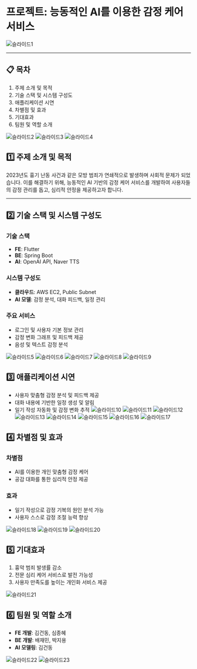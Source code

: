 # 프로젝트: 능동적인 AI를 이용한 감정 케어 서비스
![슬라이드1](https://github.com/user-attachments/assets/d312401d-40b6-489e-a111-e6f1eb2aecac)

---

## 📋 목차

1. 주제 소개 및 목적
2. 기술 스택 및 시스템 구성도
3. 애플리케이션 시연
4. 차별점 및 효과
5. 기대효과
6. 팀원 및 역할 소개

![슬라이드2](https://github.com/user-attachments/assets/faecfc51-44e8-4c26-b495-1e821ca6653e)
![슬라이드3](https://github.com/user-attachments/assets/396496e4-08e7-4624-9405-fbb00d939cb7)
![슬라이드4](https://github.com/user-attachments/assets/5cb4ae2f-de35-41c5-9f90-ec4b7a72e8b9)

## 1️⃣ 주제 소개 및 목적

2023년도 흉기 난동 사건과 같은 모방 범죄가 연쇄적으로 발생하며 사회적 문제가 되었습니다. 이를 해결하기 위해, 
능동적인 AI 기반의 감정 케어 서비스를 개발하여 사용자들의 감정 관리를 돕고, 심리적 안정을 제공하고자 합니다.

---

## 2️⃣ 기술 스택 및 시스템 구성도

### 기술 스택
- **FE**: Flutter
- **BE**: Spring Boot
- **AI**: OpenAI API, Naver TTS

### 시스템 구성도
- **클라우드**: AWS EC2, Public Subnet
- **AI 모델**: 감정 분석, 대화 피드백, 일정 관리

### 주요 서비스
- 로그인 및 사용자 기본 정보 관리
- 감정 변화 그래프 및 피드백 제공
- 음성 및 텍스트 감정 분석

![슬라이드5](https://github.com/user-attachments/assets/e702ec90-fb36-42dc-921e-fbaa5e7425dc)
![슬라이드6](https://github.com/user-attachments/assets/db57de5c-dace-4014-a703-962ec998213f)
![슬라이드7](https://github.com/user-attachments/assets/59432682-965a-4202-8800-5f8df7c6b80b)
![슬라이드8](https://github.com/user-attachments/assets/799b44d1-7a4b-479f-b839-3036ea98d364)
![슬라이드9](https://github.com/user-attachments/assets/1550d3e9-fd18-4ab8-8959-1cf7a9f5534e)


## 3️⃣ 애플리케이션 시연

- 사용자 맞춤형 감정 분석 및 피드백 제공
- 대화 내용에 기반한 일정 생성 및 알림
- 일기 작성 자동화 및 감정 변화 추적
![슬라이드10](https://github.com/user-attachments/assets/43f817ec-f77b-451c-91e4-024f006115a7)
![슬라이드11](https://github.com/user-attachments/assets/456014c0-165a-47e0-b587-55aa2fac7d8c)
![슬라이드12](https://github.com/user-attachments/assets/2db18a26-7a78-4a60-8bf6-bcb377aea174)
![슬라이드13](https://github.com/user-attachments/assets/5b57c641-bd3a-4e3a-b1b4-84a53ed57358)
![슬라이드14](https://github.com/user-attachments/assets/61cd56f5-ef6c-4e61-b5a0-ce6ab86aa95b)
![슬라이드15](https://github.com/user-attachments/assets/40800d1b-e71e-424b-b63f-778e0eb83c2e)
![슬라이드16](https://github.com/user-attachments/assets/edea462b-fe3c-407a-a516-ac78fed6ae04)
![슬라이드17](https://github.com/user-attachments/assets/9d49e0e1-006c-4236-a74a-3203c26e01b2)

## 4️⃣ 차별점 및 효과

### 차별점
- AI를 이용한 개인 맞춤형 감정 케어
- 공감 대화를 통한 심리적 안정 제공

### 효과
- 일기 작성으로 감정 기복의 원인 분석 가능
- 사용자 스스로 감정 조절 능력 향상

![슬라이드18](https://github.com/user-attachments/assets/6ca495b0-70e7-4e5c-abe6-ef01ed8185e9)
![슬라이드19](https://github.com/user-attachments/assets/64d7c437-736e-4056-b171-d092586bf417)
![슬라이드20](https://github.com/user-attachments/assets/5a077a4f-fc5b-426c-8aab-f9445d0b145e)

## 5️⃣ 기대효과

1. 흉악 범죄 발생률 감소
2. 전문 심리 케어 서비스로 발전 가능성
3. 사용자 만족도를 높이는 개인화 서비스 제공

![슬라이드21](https://github.com/user-attachments/assets/1da1cdbb-4c7f-4448-b875-0b87018ddce7)

## 6️⃣ 팀원 및 역할 소개

- **FE 개발**: 김건동, 심종혜
- **BE 개발**: 배재민, 박지용
- **AI 모델링**: 김건동

![슬라이드22](https://github.com/user-attachments/assets/fa8412ea-a9fc-4939-85ac-213a8a2d2709)
![슬라이드23](https://github.com/user-attachments/assets/2f6c7b56-4743-4ac2-8f36-c2cf8b6137c2)
